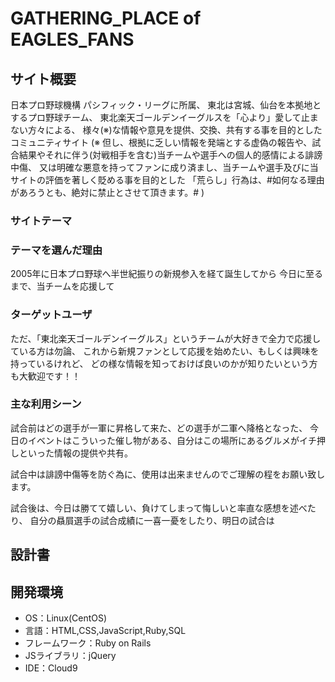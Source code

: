 # GATHERING_PLACE of EAGLES_FANS

## サイト概要
日本プロ野球機構 パシフィック・リーグに所属、
東北は宮城、仙台を本拠地とするプロ野球チーム、
東北楽天ゴールデンイーグルスを「心より」愛して止まない方々による、
様々(※)な情報や意見を提供、交換、共有する事を目的としたコミュニティサイト
(※ 但し、根拠に乏しい情報を発端とする虚偽の報告や、試合結果やそれに伴う(対戦相手を含む)当チームや選手への個人的感情による誹謗中傷、
又は明確な悪意を持ってファンに成り済まし、当チームや選手及びに当サイトの評価を著しく貶める事を目的とした
「荒らし」行為は、#如何なる理由があろうとも、絶対に禁止とさせて頂きます。# ) 

### サイトテーマ


### テーマを選んだ理由
2005年に日本プロ野球へ半世紀振りの新規参入を経て誕生してから
今日に至るまで、当チームを応援して


### ターゲットユーザ
ただ、「東北楽天ゴールデンイーグルス」というチームが大好きで全力で応援している方は勿論、
これから新規ファンとして応援を始めたい、もしくは興味を持っているけれど、
どの様な情報を知っておけば良いのかが知りたいという方も大歓迎です！！

### 主な利用シーン
試合前はどの選手が一軍に昇格して来た、どの選手が二軍へ降格となった、
今日のイベントはこういった催し物がある、自分はこの場所にあるグルメがイチ押しといった情報の提供や共有。

試合中は誹謗中傷等を防ぐ為に、使用は出来ませんのでご理解の程をお願い致します。

試合後は、今日は勝てて嬉しい、負けてしまって悔しいと率直な感想を述べたり、
自分の贔屓選手の試合成績に一喜一憂をしたり、明日の試合は

## 設計書


## 開発環境
- OS：Linux(CentOS)
- 言語：HTML,CSS,JavaScript,Ruby,SQL
- フレームワーク：Ruby on Rails
- JSライブラリ：jQuery
- IDE：Cloud9